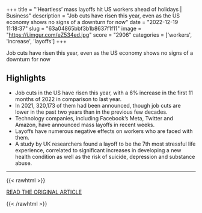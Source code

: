 +++
title = "‘Heartless’ mass layoffs hit US workers ahead of holidays | Business"
description = "Job cuts have risen this year, even as the US economy shows no signs of a downturn for now"
date = "2022-12-19 11:18:37"
slug = "63a04865bbf3b1b8637f1f11"
image = "https://i.imgur.com/eZ534ed.jpg"
score = "2906"
categories = ['workers', 'increase', 'layoffs']
+++

Job cuts have risen this year, even as the US economy shows no signs of a downturn for now

## Highlights

- Job cuts in the US have risen this year, with a 6% increase in the first 11 months of 2022 in comparison to last year.
- In 2021, 320,173 of them had been announced, though job cuts are lower in the past two years than in the previous few decades.
- Technology companies, including Facebook’s Meta, Twitter and Amazon, have announced mass layoffs in recent weeks.
- Layoffs have numerous negative effects on workers who are faced with them.
- A study by UK researchers found a layoff to be the 7th most stressful life experience, correlated to significant increases in developing a new health condition as well as the risk of suicide, depression and substance abuse.

---

{{< rawhtml >}}
  <p class="article-category">
    <a target="_blank" href="https://www.theguardian.com/business/2022/dec/18/layoffs-us-companies-workers-holidays-christmas">READ THE ORIGINAL ARTICLE</a>
  </p>
{{< /rawhtml >}}
